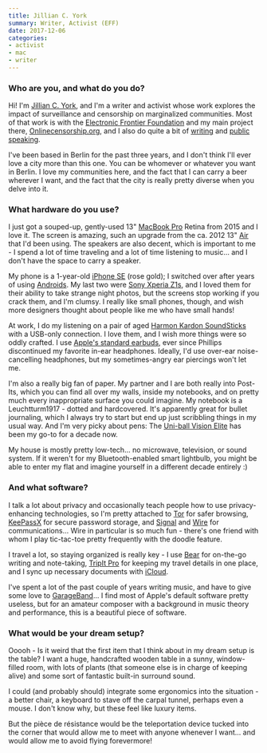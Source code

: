 ```yaml
---
title: Jillian C. York
summary: Writer, Activist (EFF)
date: 2017-12-06
categories:
- activist
- mac
- writer
---
```


### Who are you, and what do you do?

Hi! I'm [Jillian C. York](https://jilliancyork.com/ "Jillian's website."), and I'm a writer and activist whose work explores the impact of surveillance and censorship on marginalized communities. Most of that work is with the [Electronic Frontier Foundation](https://eff.org/ "A non-profit defending people's online freedoms of speech.") and my main project there, [Onlinecensorship.org](https://onlinecensorship.org/ "A service for helping people dealing with censorship."), and I also do quite a bit of [writing](https://jilliancyork.com/byline/ "Jillian's writing.") and [public speaking](https://jilliancyork.com/talks/ "Jillian's talks.").

I've been based in Berlin for the past three years, and I don't think I'll ever love a city more than this one. You can be whomever or whatever you want in Berlin. I love my communities here, and the fact that I can carry a beer wherever I want, and the fact that the city is really pretty diverse when you delve into it.

### What hardware do you use?

I just got a souped-up, gently-used 13" [MacBook Pro][macbook-pro] Retina from 2015 and I love it. The screen is amazing, such an upgrade from the ca. 2012 13" [Air][macbook-air] that I'd been using. The speakers are also decent, which is important to me - I spend a lot of time traveling and a lot of time listening to music... and I don't have the space to carry a speaker.

My phone is a 1-year-old [iPhone SE][iphone-se] (rose gold); I switched over after years of using [Androids][android]. My last two were [Sony Xperia Z1s][xperia-z1], and I loved them for their ability to take strange night photos, but the screens stop working if you crack them, and I'm clumsy. I really like small phones, though, and wish more designers thought about people like me who have small hands! 

At work, I do my listening on a pair of aged [Harmon Kardon SoundSticks][soundsticks] with a USB-only connection. I love them, and I wish more things were so oddly crafted. I use [Apple's standard earbuds][earpods], ever since Phillips discontinued my favorite in-ear headphones. Ideally, I'd use over-ear noise-cancelling headphones, but my sometimes-angry ear piercings won't let me.

I'm also a really big fan of paper. My partner and I are both really into Post-Its, which you can find all over my walls, inside my notebooks, and on pretty much every inappropriate surface you could imagine. My notebook is a Leuchtturm1917 - dotted and hardcovered. It's apparently great for bullet journaling, which I always try to start but end up just scribbling things in my usual way. And I'm very picky about pens: The [Uni-ball Vision Elite][vision-elite] has been my go-to for a decade now.

My house is mostly pretty low-tech... no microwave, television, or sound system. If it weren't for my Bluetooth-enabled smart lightbulb, you might be able to enter my flat and imagine yourself in a different decade entirely :)

### And what software?

I talk a lot about privacy and occasionally teach people how to use privacy-enhancing technologies, so I'm pretty attached to [Tor][] for safer browsing, [KeePassX][] for secure password storage, and [Signal][] and [Wire][] for communications... Wire in particular is so much fun - there's one friend with whom I play tic-tac-toe pretty frequently with the doodle feature.

I travel a lot, so staying organized is really key - I use [Bear][] for on-the-go writing and note-taking, [TripIt Pro][tripit] for keeping my travel details in one place, and I sync up necessary documents with [iCloud][].

I've spent a lot of the past couple of years writing music, and have to give some love to [GarageBand][]... I find most of Apple's default software pretty useless, but for an amateur composer with a background in music theory and performance, this is a beautiful piece of software.

### What would be your dream setup?

Ooooh - Is it weird that the first item that I think about in my dream setup is the table? I want a huge, handcrafted wooden table in a sunny, window-filled room, with lots of plants (that someone else is in charge of keeping alive) and some sort of fantastic built-in surround sound.

I could (and probably should) integrate some ergonomics into the situation - a better chair, a keyboard to stave off the carpal tunnel, perhaps even a mouse. I don't know why, but these feel like luxury items.

But the pièce de résistance would be the teleportation device tucked into the corner that would allow me to meet with anyone whenever I want... and would allow me to avoid flying forevermore!

[android]: https://developers.google.com/android/?csw=1 "A mobile phone platform."
[bear]: http://www.bear-writer.com "A note taking application for macOS."
[earpods]: https://en.wikipedia.org/wiki/Apple_earbuds "The white headphones included with iPhones."
[garageband]: https://www.apple.com/mac/garageband/ "An audio recording and editing tool for the Mac."
[icloud]: https://www.apple.com/icloud/ "A cloud service."
[iphone-se]: https://en.wikipedia.org/wiki/IPhone_SE "A 4 inch smartphone."
[keepassx]: https://www.keepassx.org/ "Secure password storage software."
[macbook-air]: https://www.apple.com/macbook-air/ "A very thin laptop."
[macbook-pro]: https://www.apple.com/macbook-pro/ "A laptop."
[signal]: https://en.wikipedia.org/wiki/Signal_%28software%29 "An encrypted messaging service."
[soundsticks]: https://en.wikipedia.org/wiki/Harman_Kardon#SoundSticks "Swanky-looking computer speakers."
[tor]: https://www.torproject.org/ "A software and network package for protecting your anonymity."
[tripit]: https://www.tripit.com/ "A travel planning web service."
[vision-elite]: https://www.amazon.com/Uni-Ball-Vision-Rollerball-Assorted-Airplane/dp/B001E6C9B2/ "A pen."
[wire]: https://wire.com/ "A secure messaging service."
[xperia-z1]: https://en.wikipedia.org/wiki/Sony_Xperia_Z1 "A 5 inch Android phone."
